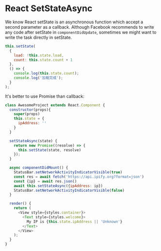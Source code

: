 # React SetStateAsync

We know React setState is an asynchronous function which accept a second parameter as a callback. Although Facebook recommends to write any code after setState in `componentDidUpdate`, sometimes we might want to write the task directly in setState.

```javascript
this.setState(
  {
    load: !this.state.load,
    count: this.state.count + 1
  },
  () => {
    console.log(this.state.count);
    console.log('加载完成');
  }
);
```

It's better to use Promise than callback:

```javascript
class AwesomeProject extends React.Component {
  constructor(props){
    super(props)
    this.state = {
      ipAddress: ''
    }
  }

  setStateAsync(state) {
    return new Promise((resolve) => {
      this.setState(state, resolve)
    });
  }

  async componentDidMount() {
    StatusBar.setNetworkActivityIndicatorVisible(true)
    const res = await fetch('https://api.ipify.org?format=json')
    const {ip} = await res.json()
    await this.setStateAsync({ipAddress: ip})
    StatusBar.setNetworkActivityIndicatorVisible(false)
  }

  render() {
    return (
      <View style={styles.container}>
        <Text style={styles.welcome}>
          My IP is {this.state.ipAddress || 'Unknown'}
        </Text>
      </View>
    );
  }
}
```
